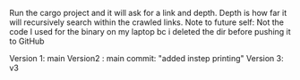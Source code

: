 Run the cargo project and it will ask for a link and depth. Depth is how far it will recursively search within the crawled links.
Note to future self: Not the code I used for the binary on my laptop bc i deleted the dir before pushing it to GitHub

Version 1: main 
Version2 : main 
  commit: "added instep printing"
Version 3: v3
